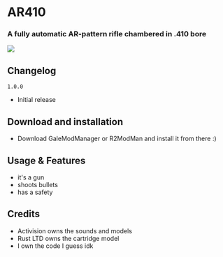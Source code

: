 # AR410
### A fully automatic AR-pattern rifle chambered in .410 bore

![](https://raw.githubusercontent.com/CiarenceW/AR410/refs/heads/master/flasehesinwavesdonttrytosavemenow.png)

## Changelog  
`1.0.0`  
 - Initial release  
 
## Download and installation  
 - Download GaleModManager or R2ModMan and install it from there :)  

## Usage & Features  
 - it's a gun  
 - shoots bullets  
 - has a safety  

## Credits  
 - Activision owns the sounds and models
 - Rust LTD owns the cartridge model  
 - I own the code I guess idk  
